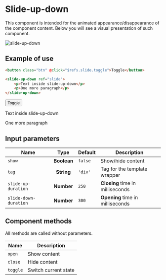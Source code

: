 # Slide-up-down

This component is intended for the animated appearance/disappearance of the component content. Below you will see a visual presentation of such component.

![slide-up-down](https://static.awes.io/docs/slide-up-down.gif)


## Example of use

```html
<button class="btn" @click="$refs.slide.toggle">Toggle</button>

<slide-up-down ref="slide">
    <p>Text inside slide-up-down</p>
    <p>One more paragraph</p>
</slide-up-down>
```

<div class="vue-example">
<button class="btn" @click="$refs.slide.toggle">Toggle</button>
<slide-up-down ref="slide">
    <p>Text inside slide-up-down</p>
    <p>One more paragraph</p>
</slide-up-down>
</div>


## Input parameters

| Name                  | Type        | Default      | Description                                   |
|-----------------------|:-----------:| -------------|-----------------------------------------------|
| `show`                | **Boolean** | `false`      | Show/hide content                             |
| `tag`                 | **String**  | `'div'`      | Tag for the template wrapper                  |
| `slide-up-duration`   | **Number**  | `250`        | **Closing** time in milliseconds             |
| `slide-down-duration` | **Number**  | `300`        | **Opening** time in milliseconds             |


## Component methods

All methods are called without parameters.

| Name     | Description                   |
|----------|-------------------------------|
| `open`   | Show content                  |
| `close`  | Hide content                  |
| `toggle` | Switch current state          |
